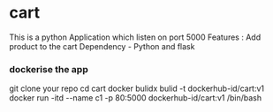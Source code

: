 # cart

This is a python Application which listen on port 5000
Features : Add product to the cart
Dependency - Python and flask

### dockerise the app
git clone your repo
cd cart
docker bulidx bulid -t  dockerhub-id/cart:v1
docker run -itd --name c1 -p 80:5000 dockerhub-id/cart:v1 /bin/bash

